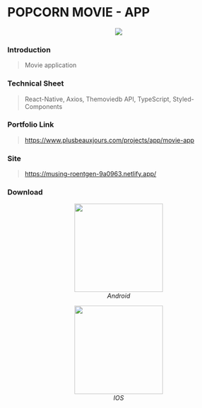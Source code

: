# POPCORN MOVIE - APP

<p align="center" >
  <img src="https://www.plusbeauxjours.com/static/media/Movie_app_video.5600c5e0.gif" >
  <br>
</p>

### Introduction

> Movie application

### Technical Sheet

> React-Native, Axios, Themoviedb API, TypeScript, Styled-Components

### Portfolio Link

> https://www.plusbeauxjours.com/projects/app/movie-app

### Site

> https://musing-roentgen-9a0963.netlify.app/

### Download

<span>
<p align="center" >
  <img src="https://www.plusbeauxjours.com/static/media/MovieApp_Android.f15c2572.jpg" width="200"height="200" >
  <br>
  <em>Android</em>
  </p>
  <p align="center" >
  <img src="https://www.plusbeauxjours.com/static/media/MovieApp_IOS.170d53f1.jpg" width="200"height="200" >
  <br>
  <em>IOS</em>
</p>
  </span>
